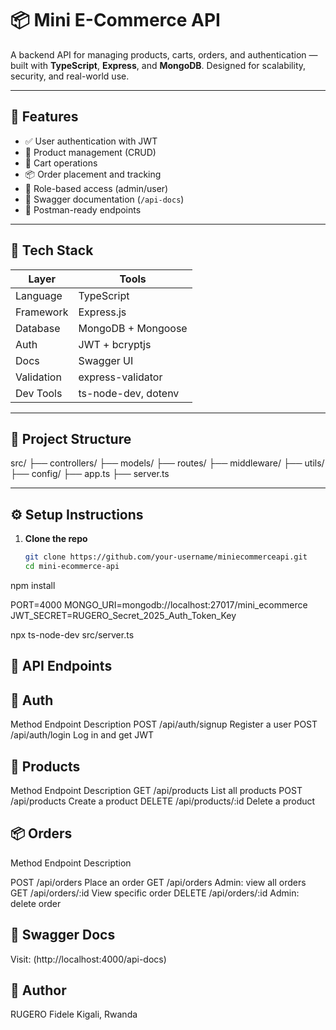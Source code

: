 # 📦 Mini E-Commerce API

A backend API for managing products, carts, orders, and authentication — built with **TypeScript**, **Express**, and **MongoDB**. Designed for scalability, security, and real-world use.

---

## 🚀 Features

- ✅ User authentication with JWT
- 🛒 Product management (CRUD)
- 🧺 Cart operations
- 📦 Order placement and tracking
- 🔐 Role-based access (admin/user)
- 📄 Swagger documentation (`/api-docs`)
- 🧪 Postman-ready endpoints

---

## 🧰 Tech Stack

| Layer       | Tools                          |
|-------------|--------------------------------|
| Language    | TypeScript                     |
| Framework   | Express.js                     |
| Database    | MongoDB + Mongoose             |
| Auth        | JWT + bcryptjs                 |
| Docs        | Swagger UI                     |
| Validation  | express-validator              |
| Dev Tools   | ts-node-dev, dotenv            |

---

## 📁 Project Structure

src/
├── controllers/
├── models/
├── routes/
├── middleware/
├── utils/
├── config/
├── app.ts
├── server.ts


---

## ⚙️ Setup Instructions

1. **Clone the repo**
   ```bash
   git clone https://github.com/your-username/miniecommerceapi.git
   cd mini-ecommerce-api
npm install

PORT=4000
MONGO_URI=mongodb://localhost:27017/mini_ecommerce
JWT_SECRET=RUGERO_Secret_2025_Auth_Token_Key

npx ts-node-dev src/server.ts


## 📮 API Endpoints


## 🔐 Auth

Method	Endpoint	Description
POST	/api/auth/signup	Register a user
POST	/api/auth/login	Log in and get JWT


## 🛒 Products


Method	Endpoint	Description
GET	/api/products	List all products
POST	/api/products	Create a product
DELETE	/api/products/:id	Delete a product
## 📦 Orders


Method	Endpoint	Description

POST	/api/orders	Place an order
GET	/api/orders	Admin: view all orders
GET	/api/orders/:id	View specific order
DELETE	/api/orders/:id	Admin: delete order



## 📄 Swagger Docs

Visit: (http://localhost:4000/api-docs)


## 🧠 Author

RUGERO Fidele 
Kigali, Rwanda